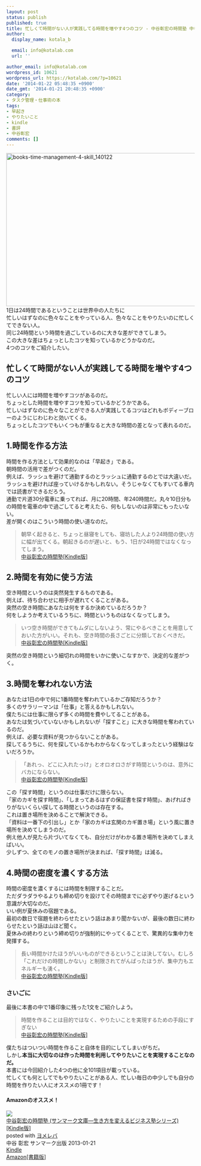 ```yaml
---
layout: post
status: publish
published: true
title: 忙しくて時間がない人が実践してる時間を増やす4つのコツ - 中谷彰宏の時間塾 中谷彰宏著
author:
  display_name: kotala_b

  email: info@kotalab.com
  url: ''

author_email: info@kotalab.com
wordpress_id: 10621
wordpress_url: https://kotalab.com/?p=10621
date: '2014-01-22 05:48:35 +0900'
date_gmt: '2014-01-21 20:48:35 +0900'
category:
- タスク管理・仕事術の本
tags:
- 早起き
- やりたいこと
- kindle
- 書評
- 中谷彰宏
comments: []
---
```

<p><img src="https://kotalab.com/wp-content/uploads/books-time-management-4-skill_140122-546x409.jpg" alt="books-time-management-4-skill_140122" width="546" height="409" class="alignnone size-large wp-image-10623" /><br />
1日は24時間であるということは世界中の人たちに<br />
忙しいはずなのに色々なことをやっている人、色々なことをやりたいのに忙しくてできない人。<br />
同じ24時間という時間を過ごしているのに大きな差ができてしまう。<br />
この大きな差はちょっとしたコツを知っているかどうかなのだ。<br />
4つのコツをご紹介したい。<br />
</p>
<!--more-->
<h2>忙しくて時間がない人が実践してる時間を増やす4つのコツ</h2>
<p>忙しい人には時間を増やすコツがあるのだ。<br />
ちょっとした時間を増やすコツを知っているかどうかである。<br />
忙しいはずなのに色々なことができる人が実践してるコツはどれもボディーブローのようにじわじわと効いてくる。<br />
ちょっとしたコツでもいくつもが重なると大きな時間の差となって表れるのだ。</p>
<h2>1.時間を作る方法</h2>
<p>時間を作る方法として効果的なのは「早起き」である。<br />
朝時間の活用で差がつくのだ。<br />
例えば、ラッシュを避けて通勤するのとラッシュに通勤するのとでは大違いだ。<br />
ラッシュを避ければ座っていけるかもしれない。そうじゃなくてもすいてる車内では読書ができるだろう。<br />
通勤で片道30分電車に乗ってれば、月に20時間、年240時間だ。丸々10日分もの時間を電車の中で過ごしてると考えたら、何もしないのは非常にもったいない。<br />
差が開くのはこういう時間の使い道なのだ。</p>
<blockquote><p>
朝早く起きると、ちょっと昼寝をしても、寝坊した人より24時間の使い方に幅が出てくる。朝起きるのが遅いと、もう、1日が24時間ではなくなってしまう。<br />
<a href="https://www.amazon.co.jp/exec/obidos/asin/B008BCCMMS/same-22/" rel="nofollow" target="_blank">中谷彰宏の時間塾[Kindle版]</a></p></blockquote>
<h2>2.時間を有効に使う方法</h2>
<p>空き時間というのは突然発生するものである。<br />
例えば、待ち合わせに相手が遅れてくることがある。<br />
突然の空き時間にあなたは何をするか決めているだろうか？<br />
何をしようか考えているうちに、時間というものはなくなってしまう。</p>
<blockquote><p>
いつ空き時間ができてもムダにしないよう、常にやるべきことを用意しておいた方がいい。それも、空き時間の長さごとに分類しておくべきだ。<br />
<a href="https://www.amazon.co.jp/exec/obidos/asin/B008BCCMMS/same-22/" rel="nofollow" target="_blank">中谷彰宏の時間塾[Kindle版]</a></p></blockquote>
<p>突然の空き時間という細切れの時間をいかに使いこなすかで、決定的な差がつく。</p>
<h2>3.時間を奪われない方法</h2>
<p>あなたは1日の中で何に1番時間を奪われているかご存知だろうか？<br />
多くのサラリーマンは「仕事」と答えるかもしれない。<br />
僕たちには仕事に限らず多くの時間を費やしてることがある。<br />
あなたは気づいていないかもしれないが「探すこと」に大きな時間を奪われているのだ。<br />
例えば、必要な資料が見つからないことがある。<br />
探してるうちに、何を探しているかもわからなくなってしまったという経験はないだろうか。</p>
<blockquote><p>「あれっ、どこに入れたっけ」とオロオロさがす時間というのは、意外にバカにならない。<br />
<a href="https://www.amazon.co.jp/exec/obidos/asin/B008BCCMMS/same-22/" rel="nofollow" target="_blank">中谷彰宏の時間塾[Kindle版]</a></p></blockquote>
<p>この「探す時間」というのは仕事だけに限らない。<br />
「家のカギを探す時間」、「しまってあるはずの保証書を探す時間」、あげればきりがないくらい探してる時間というのは存在する。<br />
これは置き場所を決めることで解決できる。<br />
「資料は一番下の引出し」とか「家のカギは玄関のカギ置き場」という風に置き場所を決めてしまうのだ。<br />
例え他人が見たら片づいてなくても、自分だけがわかる置き場所を決めてしまえばいい。<br />
少しずつ、全てのモノの置き場所が決まれば、「探す時間」は減る。</p>
<h2>4.時間の密度を濃くする方法</h2>
<p>時間の密度を濃くするには時間を制限することだ。<br />
ただダラダラやるよりも締め切りを設けてその時間までに必ずやり遂げるという意識が大切なのだ。<br />
いい例が夏休みの宿題である。<br />
最初の数日で宿題を終わらせたという話はあまり聞かないが、最後の数日に終わらせたという話は山ほど聞く。<br />
夏休みの終わりという締め切りが強制的にやってくることで、驚異的な集中力を発揮する。</p>
<blockquote><p>
長い時間かけたほうがいいものができるということは決してない。むしろ「これだけの時間しかない」と制限されてがんばったほうが、集中力もエネルギーも湧く。<br />
<a href="https://www.amazon.co.jp/exec/obidos/asin/B008BCCMMS/same-22/" rel="nofollow" target="_blank">中谷彰宏の時間塾[Kindle版]</a></p></blockquote>
<h3>さいごに</h3>
<p>最後に本書の中で1番印象に残った1文をご紹介しよう。</p>
<blockquote><p>時間を作ることは目的ではなく、やりたいことを実現するための手段にすぎない<br />
<a href="https://www.amazon.co.jp/exec/obidos/asin/B008BCCMMS/same-22/" rel="nofollow" target="_blank">中谷彰宏の時間塾[Kindle版]</a></p></blockquote>
<p>僕たちはついつい時間を作ること自体を目的にしてしまいがちだ。<br />
しかし<strong>本当に大切なのは作った時間を利用してやりたいことを実現することなのだ。</strong><br />
本書には今回紹介した4つの他に全101項目が載っている。<br />
忙しくても何としてでもやりたいことがある人、忙しい毎日の中少しでも自分の時間を作りたい人にオススメの1冊です！</p>
<h4 class="aam">Amazonのオススメ！</h4>
<div class="booklink-box">
<div class="booklink-image"><a href="https://www.amazon.co.jp/exec/obidos/asin/B008BCCMMS/same-22/" rel="nofollow" target="_blank"><img src="https://images-fe.ssl-images-amazon.com/images/I/51v1UNFSHML._SL160_.jpg" style="border: none;" /></a></div>
<div class="booklink-info">
<div class="booklink-name"><a href="https://www.amazon.co.jp/exec/obidos/asin/B008BCCMMS/same-22/" rel="nofollow" target="_blank">中谷彰宏の時間塾 (サンマーク文庫―生き方を変えるビジネス塾シリーズ)[Kindle版]</a>
<div class="booklink-powered-date">posted with <a href="https://yomereba.com" rel="nofollow" target="_blank">ヨメレバ</a></div>
</div>
<div class="booklink-detail">中谷 彰宏 サンマーク出版 2013-01-21    </div>
<div class="booklink-link2">
<div class="shoplinkkindle"><a href="https://www.amazon.co.jp/exec/obidos/ASIN/B008BCCMMS/same-22/" rel="nofollow" target="_blank" >Kindle</a></div>
<div class="shoplinkamazon"><a href="https://www.amazon.co.jp/exec/obidos/ASIN/476319061X/same-22/" rel="nofollow" target="_blank" title="アマゾン" >Amazon[書籍版]</a></div>
</p></div>
</div>
<div class="booklink-footer"></div>
</div>
